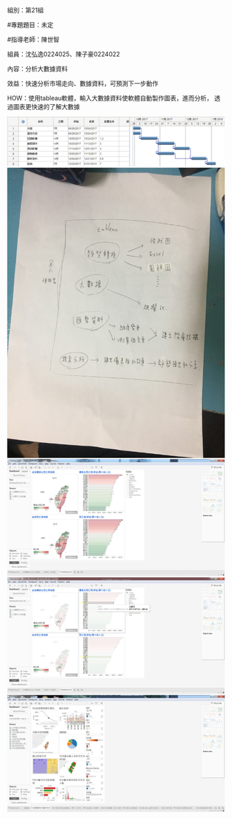 組別：第21組

#專題題目：未定

#指導老師：陳世智

組員：沈弘逸0224025、陳子豪0224022

內容：分析大數據資料

效益：快速分析市場走向、數據資料，可預測下一步動作

HOW：使用tableau軟體，輸入大數據資料使軟體自動製作圖表，進而分析，
透過圖表更快速的了解大數據



![NKFUST](123.png)
![NKFUST](S__6791218.jpg)
![NKFUST](messageImage_1514833928414.jpg)
![NKFUST](messageImage_1514833955272.jpg)
![NKFUST](messageImage_1514832949997.jpg)


